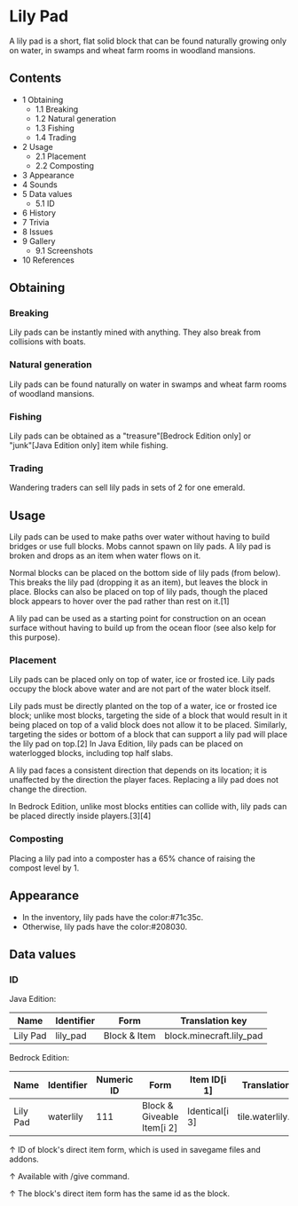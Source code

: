 # Lily Pad
A lily pad is a short, flat solid block that can be found naturally growing only on water, in swamps and wheat farm rooms in woodland mansions.

## Contents
- 1 Obtaining
	- 1.1 Breaking
	- 1.2 Natural generation
	- 1.3 Fishing
	- 1.4 Trading
- 2 Usage
	- 2.1 Placement
	- 2.2 Composting
- 3 Appearance
- 4 Sounds
- 5 Data values
	- 5.1 ID
- 6 History
- 7 Trivia
- 8 Issues
- 9 Gallery
	- 9.1 Screenshots
- 10 References

## Obtaining
### Breaking
Lily pads can be instantly mined with anything. They also break from collisions with boats.

### Natural generation
Lily pads can be found naturally on water in swamps and wheat farm rooms of woodland mansions.


### Fishing
Lily pads can be obtained as a "treasure"‌[Bedrock Edition  only] or "junk"‌[Java Edition  only] item while fishing.

### Trading
Wandering traders can sell lily pads in sets of 2 for one emerald.

## Usage
Lily pads can be used to make paths over water without having to build bridges or use full blocks. Mobs cannot spawn on lily pads. A lily pad is broken and drops as an item when water flows on it.

Normal blocks can be placed on the bottom side of lily pads (from below). This breaks the lily pad (dropping it as an item), but leaves the block in place.  Blocks can also be placed on top of lily pads, though the placed block appears to hover over the pad rather than rest on it.[1]

A lily pad can be used as a starting point for construction on an ocean surface without having to build up from the ocean floor (see also kelp for this purpose).

### Placement
Lily pads can be placed only on top of water, ice or frosted ice. Lily pads occupy the block above water and are not part of the water block itself.

Lily pads must be directly planted on the top of a water, ice or frosted ice block; unlike most blocks, targeting the side of a block that would result in it being placed on top of a valid block does not allow it to be placed. Similarly, targeting the sides or bottom of a block that can support a lily pad will place the lily pad on top.[2] In Java Edition, lily pads can be placed on waterlogged blocks, including top half slabs.

A lily pad faces a consistent direction that depends on its location; it is unaffected by the direction the player faces. Replacing a lily pad does not change the direction.

In Bedrock Edition, unlike most blocks entities can collide with, lily pads can be placed directly inside players.[3][4]

### Composting
Placing a lily pad into a composter has a 65% chance of raising the compost level by 1.

## Appearance
- In the inventory, lily pads have the color:#71c35c.
- Otherwise, lily pads have the color:#208030.

## Data values
### ID
Java Edition:

| Name     | Identifier | Form         | Translation key          |
|----------|------------|--------------|--------------------------|
| Lily Pad | lily_pad   | Block & Item | block.minecraft.lily_pad |

Bedrock Edition:

| Name     | Identifier | Numeric ID | Form                       | Item ID[i 1]   | Translation key     |
|----------|------------|------------|----------------------------|----------------|---------------------|
| Lily Pad | waterlily  | 111        | Block & Giveable Item[i 2] | Identical[i 3] | tile.waterlily.name |


↑ ID of block's direct item form, which is used in savegame files and addons.

↑ Available with /give command.

↑ The block's direct item form has the same id as the block.


